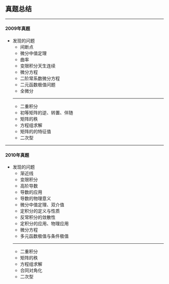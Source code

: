 ## 真题总结

---

#### 2009年真题

+ 发现的问题
  + 间断点
  + 微分中值定理
  + 曲率
  + 变限积分天生连续
  + 微分方程
  + 二阶常系数微分方程
  + 二元函数极值问题
  + 全微分
  ---
  + 二重积分
  + 初等矩阵的逆、转置、伴随
  + 矩阵的秩
  + 方程组求解
  + 矩阵的的特征值
  + 二次型

---

#### 2010年真题

+ 发现的问题
  + 渐近线
  + 变限积分
  + 高阶导数
  + 导数的应用
  + 导数的物理意义
  + 微分中值定理、双介值 
  + 定积分的定义与性质
  + 反常积分的敛散性
  + 定积分的应用、物理应用
  + 微分方程
  + 多元函数极值与条件极值
  ---
  + 二重积分
  + 矩阵的秩
  + 方程组求解
  + 合同对角化
  + 二次型